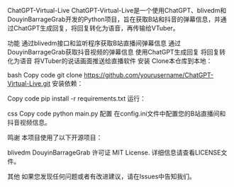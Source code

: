 ChatGPT-Virtual-Live
ChatGPT-Virtual-Live是一个使用ChatGPT、blivedm和DouyinBarrageGrab开发的Python项目，旨在获取B站和抖音的弹幕信息，并通过ChatGPT生成回复，将回复转化为语音，再传输给VTuber。

功能
通过blivedm接口和监听程序获取B站直播间弹幕信息
通过DouyinBarrageGrab获取抖音视频的弹幕信息
使用ChatGPT生成回复
将回复转化为语音
将VTuber的说话画面推送给直播软件
安装
Clone本仓库到本地：

bash
Copy code
git clone https://github.com/yourusername/ChatGPT-Virtual-Live.git
安装依赖：

Copy code
pip install -r requirements.txt
运行：

css
Copy code
python main.py
配置
在config.ini文件中配置您的B站直播间和抖音视频信息。

鸣谢
本项目使用了以下开源项目：

blivedm
DouyinBarrageGrab
许可证
MIT License. 详细信息请查看LICENSE文件。

其他
如果您发现任何问题或者有改进建议，请在Issues中告知我们。
